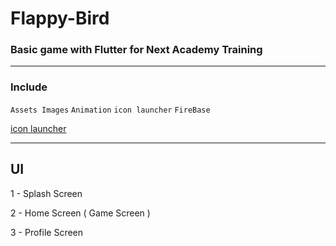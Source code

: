 # Flappy-Bird

### Basic game with Flutter for Next Academy Training
---
### Include
`Assets Images`
`Animation`
`icon launcher`
`FireBase`

[icon launcher](https://pub.dev/packages/flutter_launcher_icons)

---
## UI
1 - Splash Screen

2 - Home Screen ( Game Screen )

3 - Profile Screen
